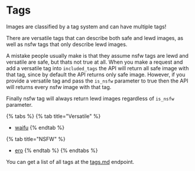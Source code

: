 # Tags

Images are classified by a tag system and can have multiple tags!

There are versatile tags that can describe both safe and lewd images, as well as nsfw tags that only describe lewd images.

A mistake people usually make is that they assume nsfw tags are lewd and versatile are safe, but thats not true at all. When you make a request and add a versatile tag into `included_tags` the API will return all safe image with that tag, since by default the API returns only safe image. However, if you provide a versatile tag and pass the `is_nsfw` parameter to true then the API will returns every nsfw image with that tag.

Finally nsfw tag will always return lewd images regardless of `is_nsfw` parameter.

{% tabs %}
{% tab title="Versatile" %}
* [waifu](https://api.waifu.im/search?included\_tags=waifu)
{% endtab %}

{% tab title="NSFW" %}
* [ero](https://api.waifu.im/searhc?included\_tags=ero)
{% endtab %}
{% endtabs %}

You can get a list of all tags at the [tags.md](reference/api-reference/tags.md "mention") endpoint.
